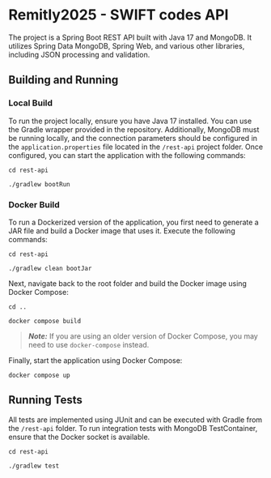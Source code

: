 # Remitly2025 - SWIFT codes API

The project is a Spring Boot REST API built with Java 17 and MongoDB.
It utilizes Spring Data MongoDB, Spring Web, and various other libraries, including JSON processing and validation.

## Building and Running

### Local Build

To run the project locally, ensure you have Java 17 installed. You can use the Gradle wrapper provided in the
repository. Additionally, MongoDB must be running locally, and the connection parameters should be configured in the
`application.properties` file located in the `/rest-api` project folder. Once configured, you can start the application
with the following commands:

```shell
cd rest-api

./gradlew bootRun
```

### Docker Build

To run a Dockerized version of the application, you first need to generate a JAR file and build a Docker image that
uses it. Execute the following commands:

```shell
cd rest-api

./gradlew clean bootJar
```

Next, navigate back to the root folder and build the Docker image using Docker Compose:

```shell
cd ..

docker compose build
```

> **_Note:_** If you are using an older version of Docker Compose, you may need to use `docker-compose` instead.

Finally, start the application using Docker Compose:

```shell
docker compose up
```

## Running Tests

All tests are implemented using JUnit and can be executed with Gradle from the `/rest-api` folder. To run integration
tests with MongoDB TestContainer, ensure that the Docker socket is available.

```shell
cd rest-api

./gradlew test
```

